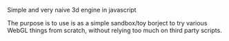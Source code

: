 Simple and very naive 3d engine in javascript

The purpose is to use is as a simple sandbox/toy borject to try various
WebGL things from scratch, without relying too much on third party scripts.
